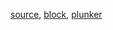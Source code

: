 [source](https://github.com/mahanteshsc/react-stockcharts/blob/master/docs/lib/charts/CandleStickChartWithHoverTooltip.jsx), [block](http://bl.ocks.org/rrag/9a070195e699d133932b3f368fe702d3), [plunker](http://plnkr.co/edit/gist:9a070195e699d133932b3f368fe702d3?p=preview)
